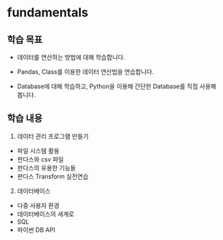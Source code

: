 # fundamentals

## 학습 목표

- 데이터를 연산하는 방법에 대해 학습합니다.

- Pandas, Class를 이용한 데이터 연산법을 연습합니다.

- Database에 대해 학습하고, Python을 이용해 간단한 Database를 직접 사용해 봅니다.

## 학습 내용

1. 데이터 관리 프로그램 만들기
  - 파일 시스템 활용
  - 판다스와 csv 파일
  - 판다스의 유용한 기능들
  - 판다스 Transform 실전연습


2. 데이터베이스
  - 다중 사용자 환경
  - 데이터베이스의 세계로
  - SQL
  - 파이썬 DB API
